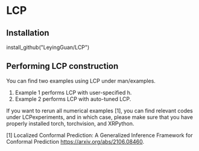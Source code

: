 # LCP

## Installation

install_github("LeyingGuan/LCP")


## Performing LCP construction
You can find two examples using LCP under man/examples.

1. Example 1 performs LCP with user-specified h.
2. Example 2 performs LCP with auto-tuned LCP. 

If you want to rerun all numerical examples [1], you can find relevant codes under LCPexperiments, and in which case, please make sure that you have properly installed  torch, torchvision, and XRPython.


[1] Localized Conformal Prediction: A Generalized Inference Framework for Conformal Prediction https://arxiv.org/abs/2106.08460.


